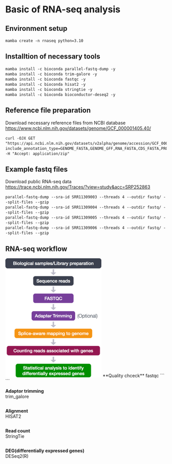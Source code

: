 # Basic of RNA-seq analysis

## Environment setup
```
mamba create -n rnaseq python=3.10
```

## Installtion of necessary tools
```
mamba install -c bioconda parallel-fastq-dump -y
mamba install -c bioconda trim-galore -y
mamba install -c bioconda fastqc -y
mamba install -c bioconda hisat2 -y
mamba install -c bioconda stringtie -y
mamba install -c bioconda bioconductor-deseq2 -y
```

## Reference file preparation
Download necessary reference files from NCBI database  
https://www.ncbi.nlm.nih.gov/datasets/genome/GCF_000001405.40/
```
curl -OJX GET "https://api.ncbi.nlm.nih.gov/datasets/v2alpha/genome/accession/GCF_000001405.40/download?include_annotation_type=GENOME_FASTA,GENOME_GFF,RNA_FASTA,CDS_FASTA,PROT_FASTA,SEQUENCE_REPORT&filename=GCF_000001405.40.zip" -H "Accept: application/zip"
```

## Example fastq files
Download public RNA-seq data  
https://trace.ncbi.nlm.nih.gov/Traces/?view=study&acc=SRP252863  
```
parallel-fastq-dump --sra-id SRR11309003 --threads 4 --outdir fastq/ --split-files --gzip
parallel-fastq-dump --sra-id SRR11309004 --threads 4 --outdir fastq/ --split-files --gzip
parallel-fastq-dump --sra-id SRR11309005 --threads 4 --outdir fastq/ --split-files --gzip
parallel-fastq-dump --sra-id SRR11309006 --threads 4 --outdir fastq/ --split-files --gzip
```

## RNA-seq workflow
<img src="fig/RNAseqWorkflow.png" width='300'>
**Quality chceck**  
fastqc  
```
```

**Adaptor trimming**  
trim_galore  
```
```

**Alignment**  
HISAT2  
```
```

**Read count**  
StringTie  
```
```

**DEG(differentially expressed genes)**  
DESeq2(R)
```
```